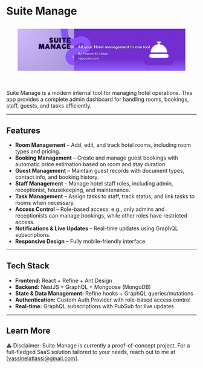 # Suite Manage

<div align="center" style="margin: 30px;">
    <img alt="refine logo" src="./banner.png">
</div>
<br/>
Suite Manage is a modern internal tool for managing hotel operations.
This app provides a complete admin dashboard for handling rooms, bookings, staff, guests, and tasks efficiently.

---

## Features

- **Room Management** – Add, edit, and track hotel rooms, including room types and pricing.
- **Booking Management** – Create and manage guest bookings with automatic price estimation based on room and stay duration.
- **Guest Management** – Maintain guest records with document types, contact info, and booking history.
- **Staff Management** – Manage hotel staff roles, including admin, receptionist, housekeeping, and maintenance.
- **Task Management** – Assign tasks to staff, track status, and link tasks to rooms when necessary.
- **Access Control** – Role-based access: e.g., only admins and receptionists can manage bookings, while other roles have restricted access.
- **Notifications & Live Updates** – Real-time updates using GraphQL subscriptions.
- **Responsive Design** – Fully mobile-friendly interface.

---

## Tech Stack

- **Frontend:** React + Refine + Ant Design
- **Backend:** NestJS + GraphQL + Mongoose (MongoDB)
- **State & Data Management:** Refine hooks + GraphQL queries/mutations
- **Authentication:** Custom Auth Provider with role-based access control
- **Real-time:** GraphQL subscriptions with PubSub for live updates

---

## Learn More

⚠️ Disclaimer: Suite Manage is currently a proof-of-concept project.
For a full-fledged SaaS solution tailored to your needs, reach out to me at [yassinelatlassi@gmail.com].

